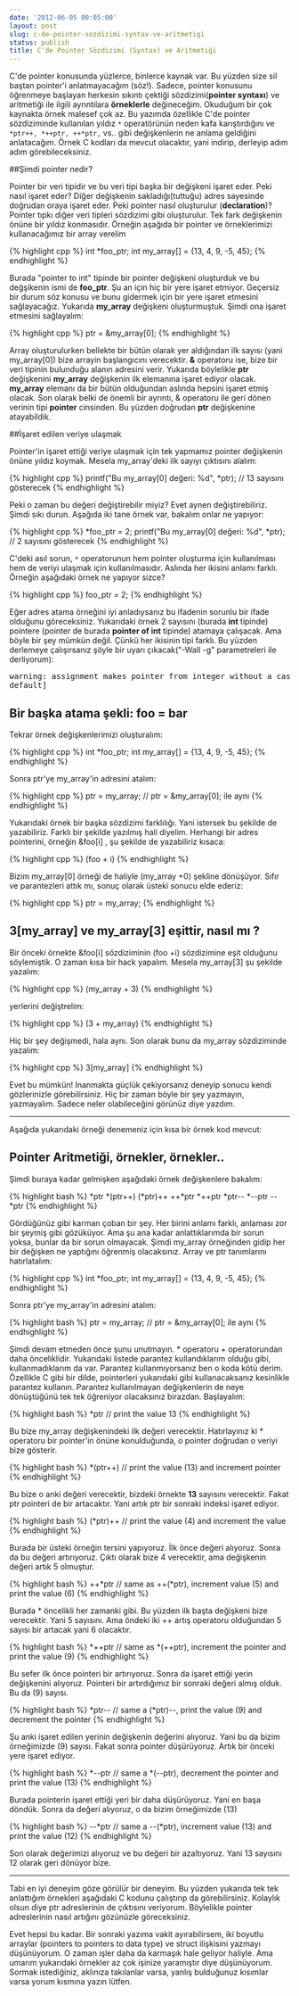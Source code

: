 ```yaml
---
date: '2012-06-05 00:05:00'
layout: post
slug: c-de-pointer-sozdizimi-syntax-ve-aritmetigi
status: publish
title: C'de Pointer Sözdizimi (Syntax) ve Aritmetiği
---
```



C'de pointer konusunda yüzlerce, binlerce kaynak var. Bu yüzden size sil baştan
pointer'i anlatmayacağım (söz!). Sadece, pointer konusunu öğrenmeye
başlayan herkesin sıkıntı çektiği sözdizimi(**pointer syntaxı**) ve aritmetiği
ile ilgili ayrıntılara **örneklerle** değineceğim. Okuduğum bir çok kaynakta
örnek malesef çok az. Bu yazımda özellikle C'de pointer sözdiziminde kullanılan
yıldız `*` operatörünün neden kafa karıştırdığını ve `*ptr++, *++ptr, ++*ptr,`
vs.. gibi değişkenlerin ne anlama geldiğini anlatacağım. Örnek C kodları da
mevcut olacaktır, yani indirip, derleyip adım adım görebileceksiniz.

##Şimdi pointer nedir?

Pointer bir veri tipidir ve bu veri tipi başka bir değişkeni işaret eder. Peki
nasıl işaret eder? Diğer değişkenin sakladığı(tuttuğu) adres sayesinde doğrudan
oraya işaret eder. Peki pointer nasıl oluşturulur (**declaration**)?  Pointer
tıpkı diğer veri tipleri sözdizimi gibi oluşturulur. Tek fark değişkenin önüne
bir yıldız konmasıdır.  Örneğin aşağıda bir pointer ve örneklerimizi
kullanacağımız bir array verelim

{% highlight cpp %}
int *foo_ptr;
int my_array[] = {13, 4, 9, -5, 45};
{% endhighlight %}

Burada "pointer to int" tipinde bir pointer değişkeni oluşturduk ve bu
değşikenin ismi de **foo_ptr**. Şu an için hiç bir yere işaret etmiyor.
Geçersiz bir durum söz konusu ve bunu gidermek için bir yere işaret etmesini
sağlayacağız. Yukarıda **my_array** değişkeni oluşturmuştuk. Şimdi ona işaret
etmesini sağlayalım:

{% highlight cpp %}
ptr = &my_array[0];
{% endhighlight %}

Array oluşturulurken bellekte bir bütün olarak yer aldığından ilk sayısı
(yani my_array[0]) bize arrayin başlangıcını verecektir. **&** operatoru ise, bize
bir veri tipinin bulunduğu alanın adresini verir. Yukarıda böylelikle **ptr**
değişkenini **my_array** değişkenin ilk elemanına işaret ediyor olacak. **my_array**
elemanı da bir bütün olduğundan aslında hepsini işaret etmiş olacak. Son olarak
belki de önemli bir ayrıntı, & operatoru ile geri dönen verinin tipi **pointer**
cinsinden. Bu yüzden doğrudan **ptr** değişkenine atayabildik.

##İşaret edilen veriye ulaşmak

Pointer'in işaret ettiği veriye ulaşmak için tek yapmamız pointer değişkenin
önüne yıldız koymak. Mesela my_array'deki ilk sayıyı çıktısını alalım:

{% highlight cpp %}
printf("Bu my_array[0] değeri: %d", *ptr); // 13 sayısını gösterecek
{% endhighlight %}

Peki o zaman bu değeri değiştirebilir miyiz? Evet aynen değiştirebiliriz.  Şimdi
sıkı durun. Aşağıda iki tane örnek var, bakalım onlar ne yapıyor:

{% highlight cpp %}
*foo_ptr = 2;
printf("Bu my_array[0] değeri: %d", *ptr); // 2 sayısını gösterecek
{% endhighlight %}

C'deki asıl sorun, `*` operatorunun hem pointer oluşturma için kullanılması
hem de veriyi ulaşmak için kullanılmasıdır. Aslında her ikisini anlamı farklı.
Örneğin aşağıdaki örnek ne yapıyor sizce?

{% highlight cpp %}
foo_ptr = 2;
{% endhighlight %}

Eğer adres atama örneğini iyi anladıysanız bu ifadenin sorunlu bir ifade
olduğunu göreceksiniz. Yukarıdaki örnek 2 sayısını (burada **int** tipinde)
pointere (pointer de burada **pointer of int** tipinde) atamaya çalışacak.
Ama böyle bir şey mümkün değil. Çünkü her ikisinin tipi farklı. Bu yüzden
derlemeye çalışırsanız şöyle bir uyarı çıkacak("-Wall -g" parametreleri ile
derliyorum):

<pre class="terminal">
warning: assignment makes pointer from integer without a cast [enabled by
default] 
</pre>

## Bir başka atama şekli: foo = bar

Tekrar örnek değişkenlerimizi oluşturalım:

{% highlight cpp %}
int *foo_ptr;
int my_array[] = {13, 4, 9, -5, 45};
{% endhighlight %}

Sonra ptr'ye my_array'in adresini atalım:

{% highlight cpp %}
ptr = my_array;  // ptr = &my_array[0]; ile aynı
{% endhighlight %}

Yukarıdaki örnek bir başka sözdizimi farklılığı. Yani istersek bu şekilde de
yazabiliriz. Farklı bir şekilde yazılmış hali diyelim. Herhangi bir adres
pointerini, örneğin &foo[i] , şu şekilde de yazabiliriz kısaca:

{% highlight cpp %}
(foo + i)
{% endhighlight %}

Bizim my_array[0] örneği de haliyle (my_array +0) şekline dönüşüyor. Sıfır ve
parantezleri attık mı, sonuç olarak üsteki sonucu elde ederiz:

{% highlight cpp %}
ptr = my_array;
{% endhighlight %}

## 3[my_array] ve my_array[3] eşittir, nasıl mı ?

Bir önceki örnekte &foo[i] sözdiziminin (foo +i) sözdizimine eşit olduğunu
söylemiştik. O zaman kısa bir hack yapalım. Mesela my_array[3] şu şekilde yazalım:

{% highlight cpp %}
(my_array + 3)
{% endhighlight %}

yerlerini değiştrelim:

{% highlight cpp %}
(3 + my_array)
{% endhighlight %}

Hiç bir şey değişmedi, hala aynı. Son olarak bunu da my_array sözdiziminde yazalım:

{% highlight cpp %}
3[my_array]
{% endhighlight %}

Evet bu mümkün! Inanmakta güçlük çekiyorsanız deneyip sonucu kendi gözlerinizle
görebilirsiniz. Hiç bir zaman böyle bir şey yazmayın, yazmayalım. Sadece neler
olabileceğini görünüz diye yazdım.

---

Aşağıda yukarıdaki örneği denemeniz için kısa bir örnek kod mevcut:

<script src="https://gist.github.com/2870790.js?file=blog_arsln_org_pointer_arithmetic2.c"></script>


Pointer Aritmetiği, örnekler, örnekler..
----------------------------------------

Şimdi buraya kadar gelmişken aşağıdaki örnek değişkenlere bakalım:

{% highlight bash %}
*ptr
*(ptr++)
(*ptr)++
++*ptr
*++ptr
*ptr--
*--ptr
--*ptr
{% endhighlight %}


Gördüğünüz gibi karman çoban bir şey. Her birini anlamı farklı, anlaması zor bir
şeymiş gibi gözüküyor. Ama şu ana kadar anlattıklarımda bir sorun yoksa, bunlar
da bir sorun olmayacak. Şimdi my_array örneğinden gidip her bir değişken ne
yaptığını öğrenmiş olacaksınız. Array ve ptr tanımlarını hatırlatalım:

{% highlight cpp %}
int *foo_ptr;
int my_array[] = {13, 4, 9, -5, 45};
{% endhighlight %}

Sonra ptr'ye my_array'in adresini atalım:

{% highlight bash %}
ptr = my_array;  // ptr = &my_array[0]; ile aynı
{% endhighlight %}

Şimdi devam etmeden önce şunu unutmayın. * operatoru + operatorundan daha
önceliklidir. Yukarıdaki listede parantez kullandıklarım olduğu gibi,
kullanmadıklarım da var. Parantez kullanmıyorsanız ben o koda kötü derim.
Özellikle C gibi bir dilde, pointerleri yukarıdaki gibi kullanacaksanız
kesinlikle parantez kullanın. Parantez kullanılmayan değişkenlerin de neye
dönüştüğünü tek tek öğreniyor olacaksınız birazdan. Başlayalım:

{% highlight bash %}
*ptr // print the value 13
{% endhighlight %}

Bu bize my_array değişkenindeki ilk değeri verecektir. Hatırlayınız ki *
operatoru bir pointer'in önüne konulduğunda, o pointer doğrudan o veriyi
bize gösterir.

{% highlight bash %}
*(ptr++) // print the value (13) and increment pointer
{% endhighlight %}    

Bu bize o anki değeri verecektir, bizdeki örnekte **13** sayısını
verecektir. Fakat ptr pointeri de bir artacaktır. Yani artık ptr bir sonraki
indeksi işaret ediyor.

{% highlight bash %}
(*ptr)++ // print the value (4) and increment the value
{% endhighlight %}

Burada bir üsteki örneğin tersini yapıyoruz. İlk önce değeri alıyoruz. Sonra da
bu değeri artırıyoruz. Çıktı olarak bize 4 verecektir, ama değişkenin değeri
artık 5 olmuştur.

{% highlight bash %}
++*ptr // same as ++(*ptr), increment value (5) and print the value (6)
{% endhighlight %}    

Burada * öncelikli her zamanki gibi. Bu yüzden ilk başta değişkeni bize
verecektir. Yani 5 sayısını. Ama öndeki iki ++ artış operatoru olduğundan 5
sayısı bir artacak yani 6 olacaktır.

{% highlight bash %}
*++ptr // same as *(++ptr), increment the pointer and print the value (9)
{% endhighlight %}    

Bu sefer ilk önce pointeri bir artırıyoruz. Sonra da işaret ettiği yerin
değişkenini alıyoruz. Pointeri bir artırdığımız bir sonraki değeri almış olduk.
Bu da (9) sayısı.

{% highlight bash %}
*ptr-- // same a (*ptr)--, print the value (9) and decrement the pointer
{% endhighlight %}    

Şu anki işaret edilen yerinin değişkenin değerini alıyoruz. Yani bu da bizim
örneğimizde (9) sayısı. Fakat sonra pointer düşürüyoruz. Artık bir önceki yere
işaret ediyor.

{% highlight bash %}
*--ptr // same a *(--ptr), decrement the pointer and print the value (13)
{% endhighlight %}    

Burada pointerin işaret ettiği yeri bir daha düşürüyoruz. Yani en başa döndük.
Sonra da değeri alıyoruz, o da bizim örneğimizde (13)

{% highlight bash %}
--*ptr // same a --(*ptr), increment value (13) and print the value (12)
{% endhighlight %}    

Son olarak değerimizi alıyoruz ve bu değeri bir azaltıyoruz. Yani 13 sayısını 12
olarak geri dönüyor bize.

---

Tabi en iyi deneyim göze görülür bir deneyim. Bu yüzden yukarıda tek tek
anlattığım örnekleri aşağıdaki C kodunu çalıştırıp da görebilirsiniz. Kolaylık
olsun diye ptr adreslerinin de çıktısını veriyorum. Böylelikle pointer
adreslerinin nasıl artığını gözünüzle göreceksiniz.

<script src="https://gist.github.com/2870682.js"> </script>


Evet hepsi bu kadar. Bir sonraki yazıma vakit ayırabilirsem, iki boyutlu
arraylar (pointers to pointers to data type) ve struct ilişkisini yazmayı
düşünüyorum. O zaman işler daha da karmaşık hale geliyor haliyle. Ama umarım
yukarıdaki örnekler az çok işinize yaramıştır diye düşünüyorum.  Sormak
istediğiniz, aklınıza takılanlar varsa, yanlış bulduğunuz kısımlar varsa yorum
kısmına yazın lütfen.

